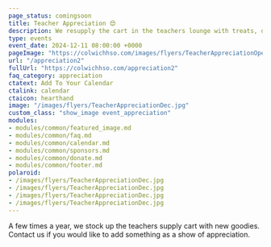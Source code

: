 ```yaml
---
page_status: comingsoon
title: Teacher Appreciation 😍
description: We resupply the cart in the teachers lounge with treats, drinks, supplies and more.
type: events
event_date: 2024-12-11 08:00:00 +0000
pageImage: "https://colwichhso.com/images/flyers/TeacherAppreciationOpenGraph.jpg"
url: "/appreciation2"
fullUrl: "https://colwichhso.com/appreciation2"
faq_category: appreciation
ctatext: Add To Your Calendar
ctalink: calendar
ctaicon: hearthand
image: "/images/flyers/TeacherAppreciationDec.jpg"
custom_class: "show_image event_appreciation"
modules:
- modules/common/featured_image.md
- modules/common/faq.md
- modules/common/calendar.md
- modules/common/sponsors.md
- modules/common/donate.md
- modules/common/footer.md
polaroid: 
- /images/flyers/TeacherAppreciationDec.jpg
- /images/flyers/TeacherAppreciationDec.jpg
- /images/flyers/TeacherAppreciationDec.jpg
- /images/flyers/TeacherAppreciationDec.jpg
---
```

A few times a year, we stock up the teachers supply cart with new goodies. Contact us if you would like to add something as a show of appreciation.